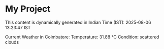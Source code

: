 # My Project

This content is dynamically generated in Indian Time (IST): 2025-08-06 13:23:47 IST


Current Weather in Coimbatore:
Temperature: 31.88 °C
Condition: scattered clouds
